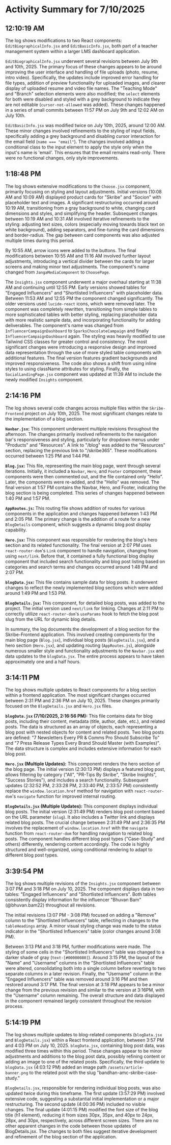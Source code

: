 # Activity Summary for 7/10/2025

## 12:10:19 AM
The log shows modifications to two React components: `EditBiographicalInfo.jsx` and `EditBasicInfo.jsx`, both part of a teacher management system within a larger LMS dashboard application.

`EditBiographicalInfo.jsx` underwent several revisions between July 9th and 10th, 2025.  The primary focus of these changes appears to be around improving the user interface and handling of file uploads (photo, resume, intro video).  Specifically, the updates include improved error handling for file types, addition of preview functionality for uploaded images,  and clearer display of uploaded resume and video file names.  The "Teaching Mode" and "Branch" selection elements were also modified; the `select` elements for both were disabled and styled with a grey background to indicate they are not editable (`cursor-not-allowed` was added).  These changes happened in a series of small commits between 11:57 PM on July 9th and 12:02 AM on July 10th.

`EditBasicInfo.jsx` was modified twice on July 10th, 2025, around 12:00 AM. These minor changes involved refinements to the styling of input fields, specifically adding a grey background and disabling cursor interaction for the email field (`name === "email"`).  The changes involved adding a conditional class to the input element to apply the style only when the input's name is 'email'. This ensures that the email remains read-only.  There were no functional changes, only style improvements.


## 1:18:48 PM
The log shows extensive modifications to the `Choose.jsx` component, primarily focusing on styling and layout adjustments.  Initial versions (10:08 AM and 10:09 AM) displayed product cards for "Skribe" and "Socion" with placeholder text and images.  A significant restructuring occurred around 10:19 AM, transitioning from a gray background to white, changing card dimensions and styles, and simplifying the header.  Subsequent changes between 10:19 AM and 10:31 AM involved iterative refinements to the styling: adjusting text sizes, colors (especially moving towards black text on white background), adding separators, and fine-tuning the card dimensions and border-radius. The gap between card components was also adjusted multiple times during this period.

By 10:55 AM,  arrow icons were added to the buttons. The final modifications between 10:55 AM and 11:16 AM involved further layout adjustments,  introducing a vertical divider between the cards for larger screens and making minor text adjustments.  The component's name changed from `JangaMediaComponent` to `ChoosePage`.


The `Insights.jsx` component underwent a major overhaul starting at 11:38 AM and continuing until 12:55 PM.  Early versions showed tables for "Engaged Influencers" and "Shortlisted Influencers" with placeholder data.  Between 11:53 AM and 12:55 PM the component changed significantly.  The older versions used `lucide-react` icons, which were removed later.  The component was completely rewritten, transitioning from simple tables to more sophisticated tables with better styling,  replacing placeholder data with more realistic sample data, and incorporating functionality for adding deliverables.  The component's name was changed from `InfluencerCampaignDashboard` to `SparksChocolateCampaign` and finally `InfluencerCampaignDashboard` again.  The styling was heavily modified to use Tailwind CSS classes for greater control and consistency. The most significant changes were introducing a responsive design and improved data representation through the use of more styled table components with additional features.  The final version features gradient backgrounds and improved responsiveness.  The code also shows a shift from using inline styles to using className attributes for styling.
Finally, the `SocialLandingPage.jsx` component was updated at 11:39 AM to include the newly modified `Insights` component.


## 2:14:16 PM
The log shows several code changes across multiple files within the `Skribe-Frontend` project on July 10th, 2025.  The most significant changes relate to the implementation of a blog section.

**`Navbar.jsx`:** This component underwent multiple revisions throughout the afternoon.  The changes primarily involved refinements to the navigation bar's responsiveness and styling, particularly for dropdown menus under "Products" and "Resources". A link to "/blog" was added to the "Resources" section, replacing the previous link to "/skribe365".  These modifications occurred between 1:25 PM and 1:44 PM.


**`Blog.jsx`:** This file, representing the main blog page, went through several iterations. Initially, it included a `Navbar`, `Hero`, and `Footer` component, these components were then commented out, and the file contained only "Hello". Later, the components were re-added, and the "Hello" was removed.  The final version at 1:57 PM contains the Navbar, Hero, and Footer, indicating the blog section is being completed. This series of changes happened between 1:40 PM and 1:57 PM.

**`AppRoutes.js`:** This routing file shows addition of routes for various components in the application and changes happened between 1:43 PM and 2:05 PM. The primary change is  the addition of a route for a new `BlogDetails` component, which suggests a dynamic blog post display capability.

**`Hero.jsx`:** This component was responsible for rendering the blog's hero section and its related functionality. The final version at 2:07 PM  uses `react-router-dom`'s `Link` component to handle navigation, changing from using `next/link`. Before that, it contained a fully functional blog display component that included search functionality and blog post listing based on categories and search terms and changes occurred around 1:48 PM and 2:07 PM.  


**`blogData.jsx`:** This file contains sample data for blog posts.  It underwent changes to reflect the newly implemented blog sections which were added  around 1:49 PM and 1:53 PM.


**`BlogDetails.jsx`:** This component, for detailed blog posts, was added to the project.  The initial version used `next/link` for linking.  Changes at 2:11 PM to correctly utilize `react-router-dom`'s `useParams` hook to fetch the blog post slug from the URL for dynamic blog details.


In summary, the log documents the development of a blog section for the Skribe-Frontend application. This involved creating components for the main blog page (`Blog.jsx`), individual blog posts (`BlogDetails.jsx`), and a hero section (`Hero.jsx`), and updating routing (`AppRoutes.js`), alongside numerous smaller style and functionality adjustments to the `Navbar.jsx` and data updates to the `blogData.jsx`. The entire process appears to have taken approximately one and a half hours.


## 3:14:11 PM
The log shows multiple updates to React components for a blog section within a frontend application.  The most significant changes occurred between 2:31 PM and 2:36 PM on July 10, 2025.  These changes primarily focused on the `BlogDetails.jsx` and `Hero.jsx` files.

**`blogData.jsx` (7/10/2025, 2:16:56 PM):** This file contains data for blog posts, including their content, metadata (title, author, date, etc.), and related posts. The data is structured as an array of objects, each representing a blog post with nested objects for content and related posts.  Two blog posts are defined: "7 Newsletters Every PR & Comms Pro Should Subscribe To" and "7 Press Release Types Every Brand Should Master (with Examples)". The data structure is complex and includes extensive information for each blog post.

**`Hero.jsx` (Multiple Updates):** This component renders the hero section of the blog page. The initial version (2:30:13 PM) displays a featured blog post, allows filtering by category ("All", "PR-Tips By Skribe", "Skribe Insights", "Success Stories"), and includes a search functionality.  Subsequent updates (2:32:52 PM, 2:33:28 PM, 2:33:40 PM, 2:33:57 PM) consistently  replace the `window.location.href` method for navigation with `react-router-dom`'s `navigate` function for improved internal routing.


**`BlogDetails.jsx` (Multiple Updates):** This component displays individual blog posts.  The initial version (2:31:49 PM) renders blog post content based on the URL parameter (`slug`). It also includes a Twitter link and displays related blog posts. The crucial change between 2:31:49 PM and 2:36:35 PM involves the replacement of  `window.location.href` with the `navigate` function from `react-router-dom` for handling navigation to related blog posts. The component handles different blog post types ("Case-Study" and others) differently, rendering content accordingly. The code is highly structured and well-organized, using conditional rendering to adapt to different blog post types.


## 3:39:54 PM
The log shows multiple revisions of the `Insights.jsx` component between 3:07 PM and 3:18 PM on July 10, 2025.  The component displays data in two tables: "Engaged Influencers" and "Shortlisted Influencers".  Both tables consistently display information for the influencer "Bhuvan Bam"  (@bhuvan.bam22) throughout all revisions.

The initial revisions (3:07 PM - 3:08 PM) focused on adding a "Remove" column to the "Shortlisted Influencers" table, reflecting in changes to the `tableHeadings` array.  A minor visual styling change was made to the status indicator in the "Shortlisted Influencers" table (color changes around 3:08 PM).

Between 3:13 PM and 3:18 PM,  further modifications were made. The styling of some cells in the "Shortlisted Influencers" table was changed to a darker shade of gray (`text-[#00000080]`).  Around 3:15 PM, the layout of the "Name" and "Username" columns in the "Shortlisted Influencers" table were altered, consolidating both into a single column before reverting to two separate columns in a later revision.  Finally, the "Username" column in the "Engaged Influencers" table was removed  around 3:16 PM and then restored around 3:17 PM.  The final version at 3:18 PM appears to be a minor change from the previous revision and similar to the version at 3:16PM, with the "Username" column remaining.  The overall structure and data displayed in the component remained largely consistent throughout the revision process.


## 5:14:19 PM
The log shows multiple updates to blog-related components (`blogData.jsx` and `BlogDetails.jsx`) within a React frontend application, between 3:57 PM and 4:03 PM on July 10, 2025.  `blogData.jsx`, containing blog post data, was modified three times within this period.  These changes appear to be minor adjustments and additions to the blog post data, possibly refining content or adding an image to one of the related posts.  Specifically, the third update to `blogData.jsx` (4:03:12 PM) added an image path  `/assets/article-banner.png` to the related post with the slug "bandhan-amc-skribe-case-study."


`BlogDetails.jsx`, responsible for rendering individual blog posts, was also updated twice during this timeframe. The first update (3:57:29 PM) involved extensive code, suggesting a substantial initial implementation or a major restructuring. The second update (4:00:36 PM) included no visible changes. The final update (4:01:15 PM) modified the font size of the blog title (h1 element), reducing it from sizes 30px, 35px, and 40px to 24px, 28px, and 30px, respectively, across different screen sizes.  There are no other apparent changes in the code between those updates of BlogDetails.jsx.  The changes to both files suggest iterative development and refinement of the blog section of the application.
